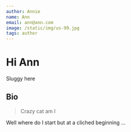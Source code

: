 ```yaml
---
author: Annie
name: Ann
email: ann@ann.com
image: /static/img/us-99.jpg
tags: author
---
```


# Hi Ann

Sluggy here

## Bio

> Crazy cat am I

Well where do I start but at a cliched beginning ...
